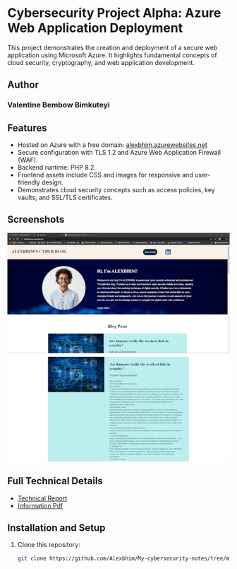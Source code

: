 # Cybersecurity Project Alpha: Azure Web Application Deployment

This project demonstrates the creation and deployment of a secure web application using Microsoft Azure. It highlights fundamental concepts of cloud security, cryptography, and web application development.

## Author
### Valentine Bembow Bimkuteyi

## Features
- Hosted on Azure with a free domain: [alexbhim.azurewebsites.net](https://alexbhim.azurewebsites.net/)
- Secure configuration with TLS 1.2 and Azure Web Application Firewall (WAF).
- Backend runtime: PHP 8.2.
- Frontend assets include CSS and images for responsive and user-friendly design.
- Demonstrates cloud security concepts such as access policies, key vaults, and SSL/TLS certificates.

## Screenshots
![Screenshot of Website](Screenshots/website-homepage.png)  
![Screenshot of Website](Screenshots/website-homepage2.png)  

## Full Technical Details
- [Technical Report](/Project-Alpha/Project-Files/Technical%20Report.md)
- [Information Pdf](/Project-Alpha/Project-Files/%20Project%201%20Technical%20Brief.pdf)

## Installation and Setup
1. Clone this repository:
   ```bash
   git clone https://github.com/Alexbhim/My-cybersecurity-notes/tree/main/Project-Alpha
